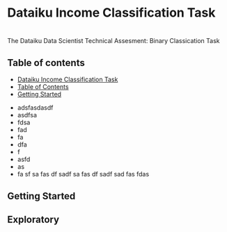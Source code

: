 # Dataiku Income Classification Task

#
The Dataiku Data Scientist Technical Assesment: Binary Classication Task 

## Table of contents
- [Dataiku Income Classification Task](#dataiku-income-classification-task)
- [Table of Contents](#table-of-contents)
- [Getting Started](#getting-started)



* adsfasdasdf
* asdfsa
* fdsa
* fad
* fa
* dfa
* f
* asfd
* as
* fa
sf
sa
fas
df
sadf
sa
fas
df
sadf
sad
fas
fdas



## Getting Started


## Exploratory
